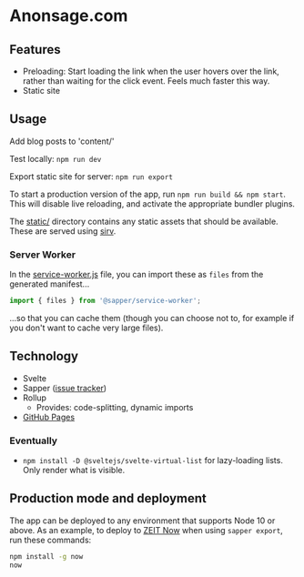 # Anonsage.com



## Features
- Preloading: Start loading the link when the user hovers over the link, rather than waiting for the click event. Feels much faster this way.
- Static site



## Usage

Add blog posts to 'content/'

Test locally: `npm run dev`

Export static site for server: `npm run export`

To start a production version of the app, run `npm run build && npm start`. This will disable live reloading, and activate the appropriate bundler plugins.

The [static/](static) directory contains any static assets that should be available. These are served using [sirv](https://github.com/lukeed/sirv).

### Server Worker
In the [service-worker.js](src/service-worker.js) file, you can import these as `files` from the generated manifest...

```js
import { files } from '@sapper/service-worker';
```

...so that you can cache them (though you can choose not to, for example if you don't want to cache very large files).



## Technology
- Svelte
- Sapper ([issue tracker](https://github.com/sveltejs/sapper/issues))
- Rollup
    - Provides: code-splitting, dynamic imports
- [GitHub Pages](https://pages.github.com/)

### Eventually
- `npm install -D @sveltejs/svelte-virtual-list` for lazy-loading lists. Only render what is visible. 



## Production mode and deployment
The app can be deployed to any environment that supports Node 10 or above. As an example, to deploy to [ZEIT Now](https://zeit.co/now) when using `sapper export`, run these commands:

```bash
npm install -g now
now
```
